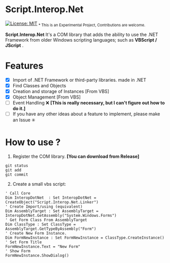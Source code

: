 # Script.Interop.Net 
[![License: MIT](https://img.shields.io/badge/License-MIT-green.svg)](https://github.com/dotnet/winforms/blob/main/LICENSE.TXT) <sub>* This is an Experimental Project, Contributions are welcome.</sub>

**Script.Interop.Net** It's a COM library that adds the ability to use the .NET Framework from older Windows scripting languages; such as **VBScript / JScript** .

# Features

- [x] Import of .NET Framework or third-party libraries. made in .NET
- [x] Find Classes and Objects
- [x] Creation and storage of Instances [From VBS]
- [x] Object Management [From VBS]
- [ ] Event Handling  ❌ **[This is really necessary, but I can't figure out how to do it.]**
- [ ] If you have any other ideas about a feature to implement, please make an Issue ✳️

# How to use ?

1. Register the COM library. **[You can download from Release]**
     
```
git status
git add
git commit
```
     
2. Create a small vbs script:

```VBScript
' Call Core
Dim InteropDotNet  : Set InteropDotNet = CreateObject("Script.Interop.Net.Linker")
' Create Import/using (equivalent)
Dim AssemblyTarget : Set AssemblyTarget = InteropDotNet.GetAssembly("System.Windows.Forms")
' Get Form Class From AssemblyTarget 
Dim ClassType : Set ClassType = AssemblyTarget.GetTypeByAssembly("Form")
' Create New Form Instance.
Dim FormNewInstance : Set FormNewInstance = ClassType.CreateInstance()
' Set Form Title
FormNewInstance.Text = "New Form"
' Show Form
FormNewInstance.ShowDialog()
```




